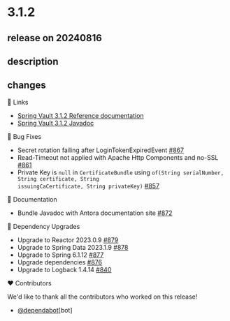# 3.1.2

## release on 20240816
## description
## changes
📗 Links

* <a href="https://docs.spring.io/spring-vault/reference" rel="nofollow">Spring Vault 3.1.2 Reference documentation</a>
* <a href="https://docs.spring.io/spring-vault/docs/3.1.2/api" rel="nofollow">Spring Vault 3.1.2 Javadoc</a>

🐞 Bug Fixes

* Secret rotation failing after LoginTokenExpiredEvent <a href="https://github.com/spring-projects/spring-vault/issues/867" data-hovercard-type="issue" data-hovercard-url="/spring-projects/spring-vault/issues/867/hovercard">#867</a>
* Read-Timeout not applied with Apache Http Components and no-SSL <a href="https://github.com/spring-projects/spring-vault/issues/861" data-hovercard-type="issue" data-hovercard-url="/spring-projects/spring-vault/issues/861/hovercard">#861</a>
* Private Key is <code>null</code> in <code>CertificateBundle</code> using <code>of(String serialNumber, String certificate, String issuingCaCertificate, String privateKey)</code> <a href="https://github.com/spring-projects/spring-vault/issues/857" data-hovercard-type="issue" data-hovercard-url="/spring-projects/spring-vault/issues/857/hovercard">#857</a>

📔 Documentation

* Bundle Javadoc with Antora documentation site <a href="https://github.com/spring-projects/spring-vault/issues/872" data-hovercard-type="issue" data-hovercard-url="/spring-projects/spring-vault/issues/872/hovercard">#872</a>

🔨 Dependency Upgrades

* Upgrade to Reactor 2023.0.9 <a href="https://github.com/spring-projects/spring-vault/issues/879" data-hovercard-type="issue" data-hovercard-url="/spring-projects/spring-vault/issues/879/hovercard">#879</a>
* Upgrade to Spring Data 2023.1.9 <a href="https://github.com/spring-projects/spring-vault/issues/878" data-hovercard-type="issue" data-hovercard-url="/spring-projects/spring-vault/issues/878/hovercard">#878</a>
* Upgrade to Spring 6.1.12 <a href="https://github.com/spring-projects/spring-vault/issues/877" data-hovercard-type="issue" data-hovercard-url="/spring-projects/spring-vault/issues/877/hovercard">#877</a>
* Upgrade dependencies <a href="https://github.com/spring-projects/spring-vault/issues/876" data-hovercard-type="issue" data-hovercard-url="/spring-projects/spring-vault/issues/876/hovercard">#876</a>
* Upgrade to Logback 1.4.14 <a href="https://github.com/spring-projects/spring-vault/pull/840" data-hovercard-type="pull_request" data-hovercard-url="/spring-projects/spring-vault/pull/840/hovercard">#840</a>

❤️ Contributors

We'd like to thank all the contributors who worked on this release!

* <a class="user-mention notranslate" data-hovercard-type="organization" data-hovercard-url="/orgs/dependabot/hovercard" data-octo-click="hovercard-link-click" data-octo-dimensions="link_type:self" href="https://github.com/dependabot">@dependabot</a>[bot]

